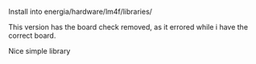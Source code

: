 Install into energia/hardware/lm4f/libraries/

This version has the board check removed, as it errored while i have the correct board. 

Nice simple library 